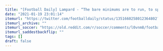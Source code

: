 ```yaml
---
title: "[Football Daily] Lampard - “The bare minimums are to run, to sprint, to cover ground and too many of our player didn't do it”"
date: "2021-01-19 23:01:14"
itemurl: "https://twitter.com/footballdaily/status/1351660258012364802?s=21"
itemurl_archive: ""
itemurl_soccer: "https://old.reddit.com/r/soccer/comments/l0vnm8/football_daily_lampard_the_bare_minimums_are_to/"
itemurl_saddestbackflip: ""
tags: []
draft: false
---
```

